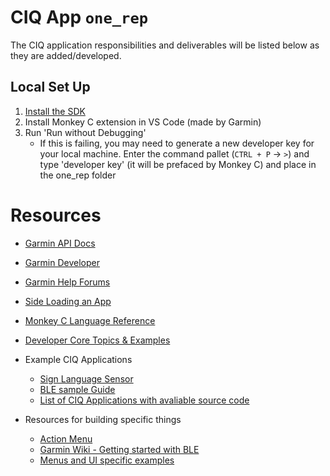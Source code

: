 # CIQ App `one_rep`
The CIQ application responsibilities and deliverables will be listed below as
they are added/developed.

## Local Set Up
1. [Install the SDK](https://developer.garmin.com/connect-iq/connect-iq-basics/getting-started/)
2. Install Monkey C extension in VS Code (made by Garmin)
3. Run 'Run without Debugging'
    - If this is failing, you may need to generate a new developer key for your local machine. Enter the command pallet (`CTRL + P` -> `>`) and type 'developer key' (it will be prefaced by Monkey C) and place in the one_rep folder

# Resources
- [Garmin API Docs](https://developer.garmin.com/connect-iq/api-docs/)

- [Garmin Developer](https://developer.garmin.com/connect-iq/overview/)

- [Garmin Help Forums](https://forums.garmin.com/developer/)

- [Side Loading an App](https://developer.garmin.com/connect-iq/connect-iq-basics/your-first-app/)

- [Monkey C Language Reference](https://developer.garmin.com/connect-iq/reference-guides/monkey-c-reference/)

- [Developer Core Topics & Examples](https://developer.garmin.com/connect-iq/core-topics/bluetooth-low-energy/)

- Example CIQ Applications
    - [Sign Language Sensor](https://github.com/OmarErak/WBSLDC_ConnectIQ/blob/main/source/WBSLDC_App.mc)
    - [BLE sample Guide](https://github.com/fabiobaltieri/ciq-nrf-blinky/blob/master/source/BleDevice.mc)
    - [List of CIQ Applications with avaliable source code](https://starttorun.info/connect-iq-apps-with-source-code/)

- Resources for building specific things
    - [Action Menu](https://dev.to/jenhsuan/day-10-of-100daysofcode-learn-monkey-c-create-a-menu-for-ciq-application-2dc9)
    - [Garmin Wiki - Getting started with BLE](https://forums.garmin.com/developer/connect-iq/w/wiki/19/getting-started-with-connect-iq-ble-development)
    - [Menus and UI specific examples](https://developer.garmin.com/connect-iq/core-topics/native-controls/)